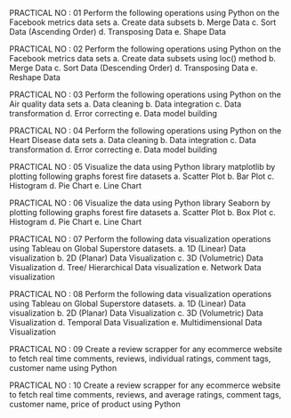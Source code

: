 PRACTICAL NO : 01
Perform the following operations using Python on the Facebook metrics data sets
a. Create data subsets
b. Merge Data
c. Sort Data (Ascending Order)
d. Transposing Data
e. Shape Data

PRACTICAL NO : 02
Perform the following operations using Python on the Facebook metrics data sets
a. Create data subsets using loc() method
b. Merge Data
c. Sort Data (Descending Order)
d. Transposing Data
e. Reshape Data

PRACTICAL NO : 03
Perform the following operations using Python on the Air quality data sets
a. Data cleaning
b. Data integration
c. Data transformation
d. Error correcting
e. Data model building

PRACTICAL NO : 04
Perform the following operations using Python on the Heart Disease data sets
a. Data cleaning
b. Data integration
c. Data transformation
d. Error correcting
e. Data model building

PRACTICAL NO : 05
Visualize the data using Python library matplotlib by plotting following graphs forest fire datasets
a. Scatter Plot
b. Bar Plot
c. Histogram
d. Pie Chart
e. Line Chart

PRACTICAL NO : 06
Visualize the data using Python library Seaborn by plotting following graphs forest fire datasets
a. Scatter Plot
b. Box Plot
c. Histogram
d. Pie Chart
e. Line Chart

PRACTICAL NO : 07
Perform the following data visualization operations using Tableau on Global Superstore datasets.
a. 1D (Linear) Data visualization
b. 2D (Planar) Data Visualization
c. 3D (Volumetric) Data Visualization
d. Tree/ Hierarchical Data visualization
e. Network Data visualization

PRACTICAL NO : 08
Perform the following data visualization operations using Tableau on Global Superstore datasets.
a. 1D (Linear) Data visualization
b. 2D (Planar) Data Visualization
c. 3D (Volumetric) Data Visualization
d. Temporal Data Visualization
e. Multidimensional Data Visualization

PRACTICAL NO : 09
Create a review scrapper for any ecommerce website to fetch real time comments, reviews, individual
ratings, comment tags, customer name using Python

PRACTICAL NO : 10
Create a review scrapper for any ecommerce website to fetch real time comments, reviews, and average
ratings, comment tags, customer name, price of product using Python
